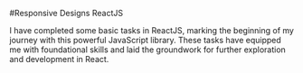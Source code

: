#Responsive Designs ReactJS

I have completed some basic tasks in ReactJS, marking the beginning of my journey with this powerful JavaScript library. These tasks have equipped me with foundational skills and laid the groundwork for further exploration and development in React.
